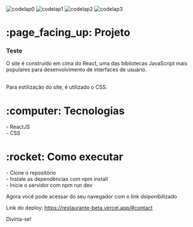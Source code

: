 ![codelap0](https://user-images.githubusercontent.com/115239333/231614567-6b3a1cd7-e9dd-45da-8dbb-ef17686d4e81.png)
![codelap1](https://user-images.githubusercontent.com/115239333/231614576-0883e65a-941b-4b0e-a4ac-b5a3fe82fea8.png)
![codelap2](https://user-images.githubusercontent.com/115239333/231614582-3d7d4ef4-e441-42c9-ab82-1f5a53f2fbaf.png)
![codelap3](https://user-images.githubusercontent.com/115239333/231614609-8e41263d-4309-46de-8c6e-1d693f00b784.png)

<h1> :page_facing_up: Projeto</h1>
<h3>Teste</h3> 
O site é construído em cima do React, uma das bibliotecas JavaScript mais populares para desenvolvimento de interfaces de usuário.</br></br>

Para estilização do site, é utilizado o CSS.

<h1> :computer: Tecnologias</h1>
- ReactJS </br>
- CSS </br>

<h1> :rocket: Como executar</h1>
- Clone o repositório </br>
- Instale as dependências com npm install </br>
- Inicie o servidor com npm run dev  </br>

Agora você pode acessar do seu navegador com o link dsiponibilizado

Link do deploy: https://restaurante-beta.vercel.app/#contact</br>

Divirta-se!
